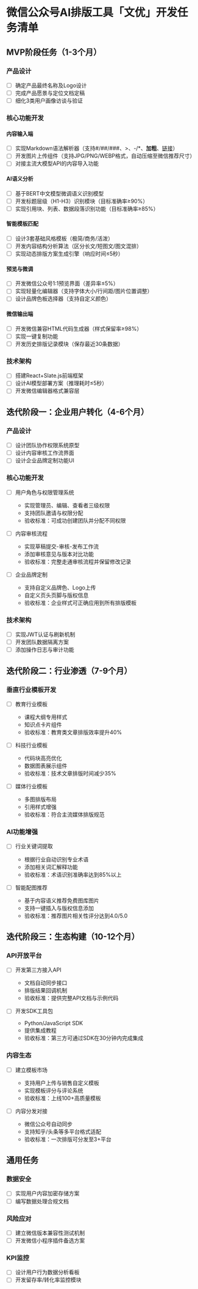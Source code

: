 # 微信公众号AI排版工具「文优」开发任务清单

## MVP阶段任务（1-3个月）
### 产品设计
- [ ] 确定产品最终名称及Logo设计
- [ ] 完成产品愿景与定位文档定稿
- [ ] 细化3类用户画像访谈与验证

### 核心功能开发
#### 内容输入端
- [ ] 实现Markdown语法解析器（支持#/##/###、>、-/*、**加粗**、[链接]()）
- [ ] 开发图片上传组件（支持JPG/PNG/WEBP格式，自动压缩至微信推荐尺寸）
- [ ] 对接主流大模型API的内容导入功能

#### AI语义分析
- [ ] 基于BERT中文模型微调语义识别模型
- [ ] 开发标题层级（H1-H3）识别模块（目标准确率≥90%）
- [ ] 实现引用块、列表、数据段落识别功能（目标准确率≥85%）

#### 智能模板匹配
- [ ] 设计3套基础风格模板（极简/商务/活泼）
- [ ] 开发内容结构分析算法（区分长文/短图文/图文混排）
- [ ] 实现动态排版方案生成引擎（响应时间≤5秒）

#### 预览与微调
- [ ] 开发微信公众号1:1预览界面（差异率≤5%）
- [ ] 实现轻量化编辑器（支持字体大小/行间距/图片位置调整）
- [ ] 设计品牌色板选择器（支持自定义颜色）

#### 微信输出端
- [ ] 开发微信兼容HTML代码生成器（样式保留率≥98%）
- [ ] 实现一键复制功能
- [ ] 开发历史排版记录模块（保存最近30条数据）

### 技术架构
- [ ] 搭建React+Slate.js前端框架
- [ ] 设计AI模型部署方案（推理耗时≤5秒）
- [ ] 开发微信编辑器格式兼容层

## 迭代阶段一：企业用户转化（4-6个月）

### 产品设计
- [ ] 设计团队协作权限系统原型
- [ ] 设计内容审核工作流界面
- [ ] 设计企业品牌定制功能UI

### 核心功能开发
- [ ] 用户角色与权限管理系统
  - 实现管理员、编辑、查看者三级权限
  - 支持团队邀请与权限分配
  - 验收标准：可成功创建团队并分配不同权限

- [ ] 内容审核流程
  - 实现草稿提交-审核-发布工作流
  - 添加审核意见与版本对比功能
  - 验收标准：完整走通审核流程并保留修改记录

- [ ] 企业品牌定制
  - 支持自定义品牌色、Logo上传
  - 自定义页头页脚与版权信息
  - 验收标准：企业样式可正确应用到所有排版模板

### 技术架构
- [ ] 实现JWT认证与刷新机制
- [ ] 开发团队数据隔离方案
- [ ] 添加操作日志与审计功能

## 迭代阶段二：行业渗透（7-9个月）

### 垂直行业模板开发
- [ ] 教育行业模板
  - 课程大纲专用样式
  - 知识点卡片组件
  - 验收标准：教育类文章排版效率提升40%

- [ ] 科技行业模板
  - 代码块高亮优化
  - 数据图表展示组件
  - 验收标准：技术文章排版时间减少35%

- [ ] 媒体行业模板
  - 多图排版布局
  - 引用样式增强
  - 验收标准：符合主流媒体排版规范

### AI功能增强
- [ ] 行业关键词提取
  - 根据行业自动识别专业术语
  - 添加相关词汇解释功能
  - 验收标准：术语识别准确率达到85%以上

- [ ] 智能配图推荐
  - 基于内容语义推荐免费图库图片
  - 支持一键插入与版权信息添加
  - 验收标准：推荐图片相关性评分达到4.0/5.0

## 迭代阶段三：生态构建（10-12个月）

### API开放平台
- [ ] 开发第三方接入API
  - 文档自动同步接口
  - 排版结果回调机制
  - 验收标准：提供完整API文档与示例代码

- [ ] 开发SDK工具包
  - Python/JavaScript SDK
  - 提供集成教程
  - 验收标准：第三方可通过SDK在30分钟内完成集成

### 内容生态
- [ ] 建立模板市场
  - 支持用户上传与销售自定义模板
  - 实现模板评分与评论系统
  - 验收标准：上线100+高质量模板

- [ ] 内容分发对接
  - 微信公众号自动同步
  - 支持知乎/头条等多平台格式适配
  - 验收标准：一次排版可分发至3+平台

## 通用任务
### 数据安全
- [ ] 实现用户内容加密存储方案
- [ ] 编写数据处理合规文档

### 风险应对
- [ ] 建立微信版本兼容性测试机制
- [ ] 开发微信小程序插件备选方案

### KPI监控
- [ ] 设计用户行为数据分析看板
- [ ] 开发留存率/转化率监控模块